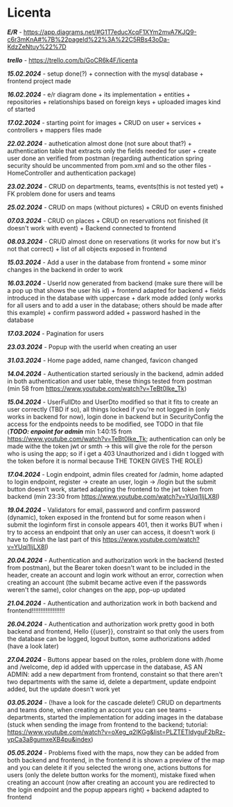 # Licenta

***E/R***  - https://app.diagrams.net/#G1T7educXcqF1XYm2mvA7KJQ9-c6r3mKnA#%7B%22pageId%22%3A%22C5RBs43oDa-KdzZeNtuy%22%7D

***trello***  - https://trello.com/b/GoCR6k4F/licenta

***15.02.2024***  - setup done(?) + connection with the mysql database + frontend project made

***16.02.2024***  - e/r diagram done + its implementation + entities + repositories + relationships based on foreign keys + uploaded images kind of started

***17.02.2024***  - starting point for images + CRUD on user + services + controllers + mappers files made

***22.02.2024***  - authetication almost done (not sure about that?) + authentication table that extracts only the fields needed for user + create user done an verified from postman (regarding authentication spring security should be uncommented from pom.xml and so the other files - HomeController and authentication package) 

***23.02.2024***  - CRUD on departments, teams, events(this is not tested yet) + FK problem done for users and teams

***25.02.2024***  - CRUD on maps (without pictures) + CRUD on events finished

***07.03.2024***  - CRUD on places + CRUD on reservations not finished (it doesn't work with event) + Backend connected to frontend

***08.03.2024***  - CRUD almost done on reservations (it works for now but it's not that correct) + list of all objects exposed in frontend 

***15.03.2024***  - Add a user in the database from frontend + some minor changes in the backend in order to work 

***16.03.2024***  - UserId now generated from backend (make sure there will be a pop up that shows the user his id) + frontend adapted for backend + fields introduced in the database with uppercase + dark mode added (only works for all users and to add a user in the database; others should be made after this example) + confirm password added + password hashed in the database 

***17.03.2024***  - Pagination for users 

***23.03.2024***  - Popup with the userId when creating an user 

***31.03.2024***  - Home page added, name changed, favicon changed

***14.04.2024***  - Authentication started seriously in the backend, admin added in both authentication and user table, these things tested from postman (min 58 from https://www.youtube.com/watch?v=TeBt0Ike_Tk)

***15.04.2024***  - UserFullDto and UserDto modified so that it fits to create an user correctly (TBD if so), all things locked if you're not logged in (only works in backend for now), login done in backend but in SecurityConfig the access for the endpoints needs to be modified, see TODO in that file (***TODO: enpoint for admin*** min 1:40:15 from https://www.youtube.com/watch?v=TeBt0Ike_Tk; authentication can only be made withe the token jwt or smth -> this will give the role for the person who is using the app; so if i get a 403 Unauthorized and i didn t logged with the token before it is normal because THE TOKEN GIVES THE ROLE)  

***17.04.2024***  - Login endpoint, admin files created for /admin, home adapted to login endpoint, register -> create an user, login -> /login but the submit button doesn't work, started adapting the frontend to the jwt token from backend (min 23:30 from https://www.youtube.com/watch?v=YUqi1IjLX8I)

***19.04.2024***  - Validators for email, password and confirm password (dynamic), token exposed in the frontend but for some reason when i submit the loginform first in console appears 401, then it works BUT when i try to access an endpoint that only an user can access, it doesn't work (i have to finish the last part of this https://www.youtube.com/watch?v=YUqi1IjLX8I)

***20.04.2024***  - Authentication and authorization work in the backend (tested from postman), but the Bearer token doesn't want to be included in the header, create an account and login work without an error, correction when creating an account (the submit became active even if the passwords weren't the same), color changes on the app, pop-up updated   

***21.04.2024***  - Authentication and authorization work in both backend and frontend!!!!!!!!!!!!!!!!!!!

***26.04.2024***  - Authentication and authorization work pretty good in both backend and frontend, Hello {{user}}, constraint so that only the users from the database can be logged, logout button, some authorizations added (have a look later)  

***27.04.2024***  - Buttons appear based on the roles, problem done with /home and /welcome, dep id added with uppercase in the database, AS AN ADMIN: add a new department from frontend, constaint so that there aren't two departments with the same id, delete a department, update endpoint added, but the update doesn't work yet

***03.05.2024***  - (!have a look for the cascade delete!) CRUD on departments and teams done, when creating an account you can see teams - departments, started the implementation for adding images in the database (stuck when sending the image from frontend to the backend; tutorial: https://www.youtube.com/watch?v=oXeg_q2lKGg&list=PLZTETldyguF2bRz-ypCa3a8gumxeXB4pu&index)

***05.05.2024***  - Problems fixed with the maps, now they can be added from both backend and frontend, in the frontend it is shown a preview of the map and you can delete it if you selected the wrong one, actions buttons for users (only the delete button works for the moment), mistake fixed when creating an account (now after creating an account you are redirected to the login endpoint and the popup appears right) + backend adapted to frontend